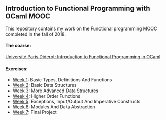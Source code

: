 ## Introduction to Functional Programming with OCaml MOOC
This repository contains my work on the Functional programming MOOC completed in the fall of 2018.

#### The coarse:
[Université Paris Diderot: Introduction to Functional Programming in OCaml](https://www.fun-mooc.fr/courses/course-v1:parisdiderot+56002+session03/About_this_course/ "fun-mooc.fr")

#### Exercises:
  * [Week 1](https://github.com/philsaxton/OCamlMOOC/tree/master/Week_1): Basic Types, Definitions And Functions
  * [Week 2](https://github.com/philsaxton/OCamlMOOC/tree/master/Week_2): Basic Data Structures
  * [Week 3](https://github.com/philsaxton/OCamlMOOC/tree/master/Week_3): More Advanced Data Structures
  * [Week 4](https://github.com/philsaxton/OCamlMOOC/tree/master/Week_4): Higher Order Functions
  * [Week 5](https://github.com/philsaxton/OCamlMOOC/tree/master/Week_5): Exceptions, Input/Output And Imperative Constructs
  * [Week 6](https://github.com/philsaxton/OCamlMOOC/tree/master/Week_6): Modules And Data Abstraction
  * [Week 7](https://github.com/philsaxton/OCamlMOOC/tree/master/Week_7): Final Project

